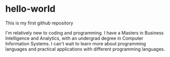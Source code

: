 # hello-world
This is my first github repository

I'm relatively new to coding and programming. I have a Masters in Business Intelligence and Analytics, with an undergrad degree in Computer Information Systems. I can't wait to learn more about programming languages and practical applications with different programming languages. 

